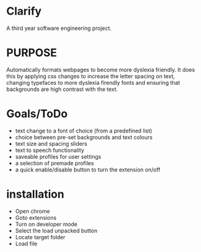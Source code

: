 # Clarify
A third year software engineering project.

# PURPOSE
Automatically formats webpages to become more dyslexia friendly. It does this by applying css changes to increase the letter spacing on text, changing typefaces to more dyslexia firendly fonts and ensuring that backgrounds are high contrast with the text.

# Goals/ToDo

* text change to a font of choice (from a predefined list)
* choice between pre-set backgrounds and text colours
* text size and spacing sliders
* text to speech functionality
* saveable profiles for user settings
* a selection of premade profiles
* a quick enable/disable button to turn the extension on/off

# installation
* Open chrome 
* Goto extensions
* Turn on developer mode
* Select the load unpacked button
* Locate target folder
* Load file


